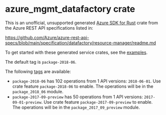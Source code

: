 # azure_mgmt_datafactory crate

This is an unofficial, unsupported generated [Azure SDK for Rust](https://github.com/Azure/azure-sdk-for-rust/tree/legacy) crate from the Azure REST API specifications listed in:

https://github.com/Azure/azure-rest-api-specs/blob/main/specification/datafactory/resource-manager/readme.md

To get started with these generated service crates, see the [examples](https://github.com/Azure/azure-sdk-for-rust/blob/legacy/services/README.md#examples).

The default tag is `package-2018-06`.

The following [tags](https://github.com/Azure/azure-sdk-for-rust/blob/legacy/services/tags.md) are available:

- `package-2018-06` has 102 operations from 1 API versions: `2018-06-01`. Use crate feature `package-2018-06` to enable. The operations will be in the `package_2018_06` module.
- `package-2017-09-preview` has 50 operations from 1 API versions: `2017-09-01-preview`. Use crate feature `package-2017-09-preview` to enable. The operations will be in the `package_2017_09_preview` module.